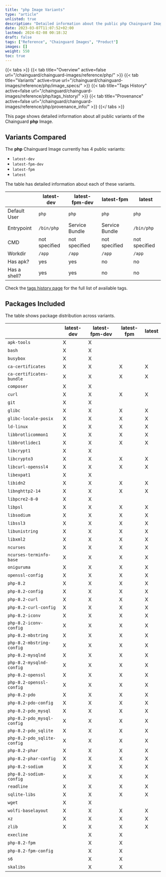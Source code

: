 ```yaml
---
title: "php Image Variants"
type: "article"
unlisted: true
description: "Detailed information about the public php Chainguard Image variants"
date: 2023-03-07T11:07:52+02:00
lastmod: 2024-02-08 00:18:32
draft: false
tags: ["Reference", "Chainguard Images", "Product"]
images: []
weight: 550
toc: true
---
```


{{< tabs >}}
{{< tab title="Overview" active=false url="/chainguard/chainguard-images/reference/php/" >}}
{{< tab title="Variants" active=true url="/chainguard/chainguard-images/reference/php/image_specs/" >}}
{{< tab title="Tags History" active=false url="/chainguard/chainguard-images/reference/php/tags_history/" >}}
{{< tab title="Provenance" active=false url="/chainguard/chainguard-images/reference/php/provenance_info/" >}}
{{</ tabs >}}

This page shows detailed information about all public variants of the Chainguard **php** Image.

## Variants Compared
The **php** Chainguard Image currently has 4 public variants: 

- `latest-dev`
- `latest-fpm-dev`
- `latest-fpm`
- `latest`

The table has detailed information about each of these variants.

|              | latest-dev    | latest-fpm-dev | latest-fpm     | latest        |
|--------------|---------------|----------------|----------------|---------------|
| Default User | `php`         | `php`          | `php`          | `php`         |
| Entrypoint   | `/bin/php`    | Service Bundle | Service Bundle | `/bin/php`    |
| CMD          | not specified | not specified  | not specified  | not specified |
| Workdir      | `/app`        | `/app`         | `/app`         | `/app`        |
| Has apk?     | yes           | yes            | no             | no            |
| Has a shell? | yes           | yes            | no             | no            |

Check the [tags history page](/chainguard/chainguard-images/reference/php/tags_history/) for the full list of available tags.

## Packages Included
The table shows package distribution across variants.

|                             | latest-dev | latest-fpm-dev | latest-fpm | latest |
|-----------------------------|------------|----------------|------------|--------|
| `apk-tools`                 | X          | X              |            |        |
| `bash`                      | X          | X              |            |        |
| `busybox`                   | X          | X              |            |        |
| `ca-certificates`           | X          | X              | X          | X      |
| `ca-certificates-bundle`    | X          | X              | X          | X      |
| `composer`                  | X          | X              |            |        |
| `curl`                      | X          | X              | X          | X      |
| `git`                       | X          | X              |            |        |
| `glibc`                     | X          | X              | X          | X      |
| `glibc-locale-posix`        | X          | X              | X          | X      |
| `ld-linux`                  | X          | X              | X          | X      |
| `libbrotlicommon1`          | X          | X              | X          | X      |
| `libbrotlidec1`             | X          | X              | X          | X      |
| `libcrypt1`                 | X          | X              |            |        |
| `libcrypto3`                | X          | X              | X          | X      |
| `libcurl-openssl4`          | X          | X              | X          | X      |
| `libexpat1`                 | X          | X              |            |        |
| `libidn2`                   | X          | X              | X          | X      |
| `libnghttp2-14`             | X          | X              | X          | X      |
| `libpcre2-8-0`              | X          | X              |            |        |
| `libpsl`                    | X          | X              | X          | X      |
| `libsodium`                 | X          | X              | X          | X      |
| `libssl3`                   | X          | X              | X          | X      |
| `libunistring`              | X          | X              | X          | X      |
| `libxml2`                   | X          | X              | X          | X      |
| `ncurses`                   | X          | X              | X          | X      |
| `ncurses-terminfo-base`     | X          | X              | X          | X      |
| `oniguruma`                 | X          | X              | X          | X      |
| `openssl-config`            | X          | X              | X          | X      |
| `php-8.2`                   | X          | X              | X          | X      |
| `php-8.2-config`            | X          | X              | X          | X      |
| `php-8.2-curl`              | X          | X              | X          | X      |
| `php-8.2-curl-config`       | X          | X              | X          | X      |
| `php-8.2-iconv`             | X          | X              | X          | X      |
| `php-8.2-iconv-config`      | X          | X              | X          | X      |
| `php-8.2-mbstring`          | X          | X              | X          | X      |
| `php-8.2-mbstring-config`   | X          | X              | X          | X      |
| `php-8.2-mysqlnd`           | X          | X              | X          | X      |
| `php-8.2-mysqlnd-config`    | X          | X              | X          | X      |
| `php-8.2-openssl`           | X          | X              | X          | X      |
| `php-8.2-openssl-config`    | X          | X              | X          | X      |
| `php-8.2-pdo`               | X          | X              | X          | X      |
| `php-8.2-pdo-config`        | X          | X              | X          | X      |
| `php-8.2-pdo_mysql`         | X          | X              | X          | X      |
| `php-8.2-pdo_mysql-config`  | X          | X              | X          | X      |
| `php-8.2-pdo_sqlite`        | X          | X              | X          | X      |
| `php-8.2-pdo_sqlite-config` | X          | X              | X          | X      |
| `php-8.2-phar`              | X          | X              | X          | X      |
| `php-8.2-phar-config`       | X          | X              | X          | X      |
| `php-8.2-sodium`            | X          | X              | X          | X      |
| `php-8.2-sodium-config`     | X          | X              | X          | X      |
| `readline`                  | X          | X              | X          | X      |
| `sqlite-libs`               | X          | X              | X          | X      |
| `wget`                      | X          | X              |            |        |
| `wolfi-baselayout`          | X          | X              | X          | X      |
| `xz`                        | X          | X              | X          | X      |
| `zlib`                      | X          | X              | X          | X      |
| `execline`                  |            | X              | X          |        |
| `php-8.2-fpm`               |            | X              | X          |        |
| `php-8.2-fpm-config`        |            | X              | X          |        |
| `s6`                        |            | X              | X          |        |
| `skalibs`                   |            | X              | X          |        |


